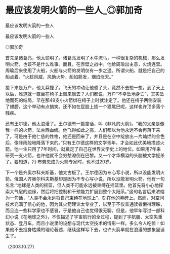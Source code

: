 # 最应该发明火箭的一些人_◎郭加奇

最应该发明火箭的一些人

最应该发明火箭的一些人

◎郭加奇

首先是诸葛亮，他太聪明了。诸葛亮发明了木牛流马，一种很复杂的机械，那么发明火箭，也该不是什么难事。而且，在赤壁之战中，他给周瑜出主意，火烧连营。周瑜后来使用了火船，火船与火箭的发明仅有一步之遥。所谓火船，就是把自己的船点着。“火趁风威，风助火势，船如箭发，烟焰涨天。”

接下来是万户，他太莽撞了。飞天的冲动让他昏了头，竟然不去想一想，到了天上以后，难道就一直坐在椅子上飘来飘去？人们都说，万户“不幸坠地身亡”，其实坠地而死的结局，早在那49支小火箭绑在椅子上时就注定了。他还在椅子两侧安装了翅膀，这个举动有点搞笑。还不如在屁股上插一个猫尾巴呢，这样也许顶多落个残疾。

还有王尔德，他太浪漫了。王尔德有一篇童话，叫《非凡的火箭》。“我的父亲是像我一样的火箭，法兰西血统。他飞得如此之高，人们都以为他永远不会再落下来了。可是由于他仁慈的性格，他还是回来了，并且是在空中绽放出一片灿烂的金色后，像阵雨般地降落下来的。”只有王尔德这样的文学青年，才会如此优美地描述火箭。他一生只用了7年时间，就奠定了自己在世界文学史上的地位。如果用7年来研究一支火箭，也许他就不会穷愁潦倒在巴黎。又一个才华横溢的头脑被文学扼杀了。要知道，冯·布劳恩成为火箭专家时，也不过20岁。

下一个是齐奥尔科夫斯基，他太古板了。王尔德因为专心写小说，所以没能发明火箭。俄国人齐奥尔科夫斯基却是因为不专心写小说，所以没能发明火箭。他有一句名言:“地球是人类的摇篮，但人类不可能永远被束缚在摇篮里。他首先将小心地探索大气层的边缘，然后将把控制和干预能力扩展到整个太阳系。”这句名言后来浓缩为一句话，“人类不会永远将自己束缚在地球上”，刻在他的墓碑上。然而，对空间技术充满了信心的他，因为其火箭理论太专业了，以至于不仅普通读者懒得理睬，而且连一些科学家也不感冒，于是他自己也觉得很无聊。但是，他早年写过一部科幻小说《在地球之外》，不仅描述了宇宙航行的全过程，提到了宇航服、太空失重状态、登月车，而且小说里的设想与现代太空技术的情形一样。多么令人吃惊！如果他不去投身枯燥的理论著述，继续这样写下去，也许火箭早就在浪漫的想象里诞生了。

（2003.10.27）